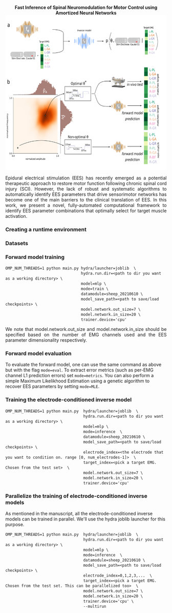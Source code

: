 <p align="center">
<b> Fast Inference of Spinal Neuromodulation for Motor Control using Amortized Neural Networks </b>
<img src="thumbnail.png" width="640" height="480">
</p>
<p align="justify">
Epidural electrical stimulation (EES) has recently emerged as a potential therapeutic approach to restore motor function following chronic spinal cord injury (SCI). However, the lack of robust and systematic algorithms to automatically identify EES parameters that drive sensorimotor networks has become one of the main barriers to the clinical translation of EES. In this work, we present a novel, fully-automated computational framework to identify EES parameter combinations that optimally select for target muscle activation.
</p>

### Creating a runtime environment
### Datasets

### Forward model training
```
OMP_NUM_THREADS=1 python main.py hydra/launcher=joblib  \
                                 hydra.run.dir=<path to dir you want as a working directory> \
                                 model=mlp \
                                 mode=train \
                                 datamodule=sheep_20210610 \
                                 model_save_path=<path to save/load checkpoints> \
                                 model.network.out_size=7 \
                                 model.network.in_size=20 \
                                 trainer.device='cpu'

```
<p align="justify">
We note that model.network.out_size and model.network.in_size should be specified based on the number of EMG channels used and the EES parameter dimensionality respectively.
</p>


### Forward model evaluation
To evaluate the forward model, one can use the same command as above but with the flag `mode=eval`. To extract error metrics (such as per-EMG channel L1 prediction errors) set `mode=metrics`. You can also perform a simple Maximum Likelikhood Estimation using a genetic algorithm to recover EES parameters by setting `mode=MLE`.

### Training the electrode-conditioned inverse model
```
OMP_NUM_THREADS=1 python main.py  hydra/launcher=joblib  \
                                  hydra.run.dir=<path to dir you want as a working directory> \    
                                  model=mlp \
                                  mode=inference  \
                                  datamodule=sheep_20210610 \
                                  model_save_path=<path to save/load checkpoints> \
                                  electrode_index=<the electrode that you want to condition on. range [0, num_electrodes-1]>  \
                                  target_index=<pick a target EMG. Chosen from the test set>  \
                                  model.network.out_size=7 \
                                  model.network.in_size=20 \
                                  trainer.device='cpu'
```
### Parallelize the training of electrode-conditioned inverse models
As mentioned in the manuscript, all the electrode-conditioned inverse models can be trained in parallel. We'll use the hydra joblib launcher for this purpose.
```
OMP_NUM_THREADS=1 python main.py  hydra/launcher=joblib  \
                                  hydra.run.dir=<path to dir you want as a working directory> \    
                                  model=mlp \
                                  mode=inference  \
                                  datamodule=sheep_20210610 \
                                  model_save_path=<path to save/load checkpoints> \
                                  electrode_index=0,1,2,3,...  \
                                  target_index=<pick a target EMG. Chosen from the test set. This can be parallelized too>  \
                                  model.network.out_size=7 \
                                  model.network.in_size=20 \
                                  trainer.device='cpu' \
                                  --multirun
```
